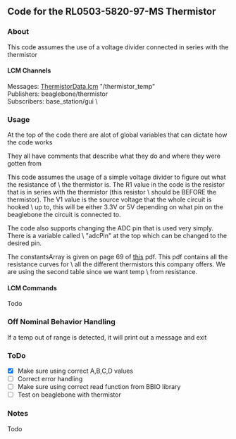 Code for the RL0503-5820-97-MS Thermistor
---

### About
This code assumes the use of a voltage divider connected in series with the thermistor

#### LCM Channels
Messages: [ThermistorData.lcm](https://github.com/nkr101/mrover-workspace/blob/thermistor/rover_msgs/ThermistorData.lcm) "/thermistor_temp" \
Publishers: beaglebone/thermistor \
Subscribers: base_station/gui \

### Usage
At the top of the code there are alot of global variables that can dictate how the code works

They all have comments that describe what they do and where they were gotten from

This code assumes the usage of a simple voltage divider to figure out what the resistance of \ the thermistor is.  The R1 value in the code is the resistor that is in series with the thermistor (this resistor \ should be BEFORE the thermistor).  The V1 value is the source voltage that the whole circuit is hooked \ up to, this will be either 3.3V or 5V depending on what pin on the beaglebone the circuit is connected to.

The code also supports changing the ADC pin that is used very simply.  There is a variable called \ "adcPin" at the top which can be changed to the desired pin.

The constantsArray is given on page 69 of [this](https://www.amphenol-sensors.com/en/component/edocman/292-thermometrics-temperature-resistance-curves-reference-guide/download) pdf.  This pdf contains all the resistance curves for \ all the different thermistors this company offers.  We are using the second table since we want temp \ from resistance.

#### LCM Commands
Todo

### Off Nominal Behavior Handling
If a temp out of range is detected, it will print out a message and exit

### ToDo
- [x] Make sure using correct A,B,C,D values
- [ ] Correct error handling
- [ ] Make sure using correct read function from BBIO library
- [ ] Test on beaglebone with thermistor

### Notes
Todo
